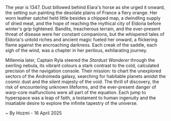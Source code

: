 
The year is 1347.  Dust billowed behind Elara's horse as she urged it onward, the setting sun painting the desolate plains of France a fiery orange.  Her worn leather satchel held little besides a chipped map, a dwindling supply of dried meat, and the hope of reaching the mythical city of Eldoria before winter's grip tightened.  Bandits, treacherous terrain, and the ever-present threat of disease were her constant companions, but the whispered tales of Eldoria's untold riches and ancient magic fueled her onward, a flickering flame against the encroaching darkness. Each creak of the saddle, each sigh of the wind, was a chapter in her perilous, exhilarating journey.


Millennia later, Captain Ryla steered the *Stardust Wanderer* through the swirling nebula, its vibrant colours a stark contrast to the cold, calculated precision of the navigation console.  Their mission: to chart the unexplored sectors of the Andromeda galaxy, searching for habitable planets amidst the cosmic dust and the silent majesty of the void.  The thrill of discovery, the risk of encountering unknown lifeforms, and the ever-present danger of warp-core malfunctions were all part of the equation.  Each jump to hyperspace was a leap of faith, a testament to human ingenuity and the insatiable desire to explore the infinite tapestry of the universe.

~ By Hozmi - 16 April 2025
